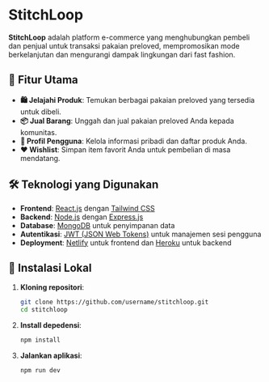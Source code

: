 # StitchLoop

**StitchLoop** adalah platform e-commerce yang menghubungkan pembeli dan penjual untuk transaksi pakaian preloved, mempromosikan mode berkelanjutan dan mengurangi dampak lingkungan dari fast fashion.

## 🌟 Fitur Utama

- **🛍 Jelajahi Produk**: Temukan berbagai pakaian preloved yang tersedia untuk dibeli.  
- **📦 Jual Barang**: Unggah dan jual pakaian preloved Anda kepada komunitas.  
- **👤 Profil Pengguna**: Kelola informasi pribadi dan daftar produk Anda.  
- **❤️ Wishlist**: Simpan item favorit Anda untuk pembelian di masa mendatang.  

## 🛠 Teknologi yang Digunakan

- **Frontend**: [React.js](https://reactjs.org/) dengan [Tailwind CSS](https://tailwindcss.com/)  
- **Backend**: [Node.js](https://nodejs.org/) dengan [Express.js](https://expressjs.com/)  
- **Database**: [MongoDB](https://www.mongodb.com/) untuk penyimpanan data  
- **Autentikasi**: [JWT (JSON Web Tokens)](https://jwt.io/) untuk manajemen sesi pengguna  
- **Deployment**: [Netlify](https://www.netlify.com/) untuk frontend dan [Heroku](https://www.heroku.com/) untuk backend  

## 🚀 Instalasi Lokal

1. **Kloning repositori**:
   ```bash
   git clone https://github.com/username/stitchloop.git
   cd stitchloop
   ```
2. **Install depedensi**:
   ```bash
   npm install
   ```
3. **Jalankan aplikasi**:
   ```bash
   npm run dev
   ```
